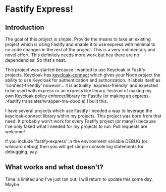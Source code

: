 # Fastify Express!

## Introduction
The goal of this project is *simple*. Provide the means to take an existing project which is using Fastify and enable it to use express with minimal to no code changes in the rest of the project. This is a very rudimentary and novel effort. This definitely needs more work but hey there are no dependencies! So that's neat.

This project was started because I wanted to use Keycloak in Fastify projects. Keycloak has [keycloak-connect]([https://link](https://github.com/keycloak/keycloak-nodejs-connect)) which gives your Node project the ability to use Keycloak for authentication and authorization. It labels itself as 'connect-friendly' *however*... it is actuality 'express-friendly' and expected to be used with express or an express like library. Instead of making my own Keycloak policy enforcer/library for Fastify (or making an express->fastify translater/wrapper-ma-doodle) I built this.

I have several projects which use Fastify I needed a way to leverage the keycloak-connect library within my projects. This project was born from that need. It probably won't work for every Fastify project (or many?) because I've only faked what I needed for my projects to run. Pull requests are welcome!

If you include 'fastify-express' in the environment variable DEBUG (or wildcard debug) then you will get simple console.log statements for debugging, yay.

## What works and what doesn't?
Time is limited and I've just ran out. I will return to update this some day. Maybe.
